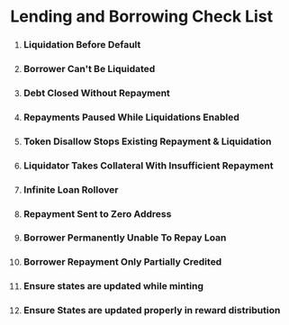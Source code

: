 # Lending and Borrowing Check List

1. ### Liquidation Before Default
2. ### Borrower Can't Be Liquidated
3. ### Debt Closed Without Repayment
4. ### Repayments Paused While Liquidations Enabled
5. ### Token Disallow Stops Existing Repayment & Liquidation
6. ### Liquidator Takes Collateral With Insufficient Repayment
7. ### Infinite Loan Rollover
8. ### Repayment Sent to Zero Address
9. ### Borrower Permanently Unable To Repay Loan
10. ### Borrower Repayment Only Partially Credited
11. ### Ensure states are updated while minting
12. ### Ensure States are updated properly in reward distribution
